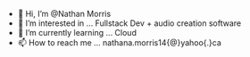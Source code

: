 - 👋 Hi, I’m @Nathan Morris
- 👀 I’m interested in ... Fullstack Dev + audio creation software
- 🌱 I’m currently learning ... Cloud
- 📫 How to reach me ... nathana.morris14{@}yahoo{.}ca
